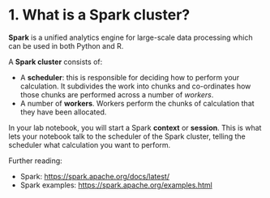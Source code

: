 # 1. What is a Spark cluster?

**Spark** is a unified analytics engine for large-scale data processing which can be used
in both Python and R.

A **Spark cluster** consists of:

* A **scheduler**: this is responsible for deciding how to perform your calculation.
It subdivides the work into chunks
and co-ordinates how those chunks are performed across a number of *workers*.
* A number of **workers**.  Workers perform the chunks of calculation that they have been allocated.

In your lab notebook, you will start a Spark **context** or **session**.
This is what lets your notebook talk to the scheduler of
the Spark cluster, telling the scheduler what calculation you want to perform.

Further reading:

* Spark: <https://spark.apache.org/docs/latest/>
* Spark examples: <https://spark.apache.org/examples.html>
